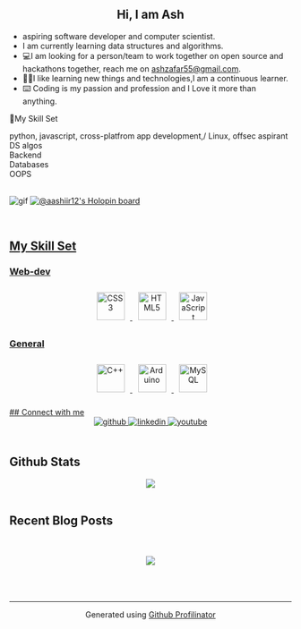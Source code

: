 ## <div align="center">Hi, I am Ash </div>  
  

- aspiring software developer and computer scientist.
- I am currently learning data structures and algorithms.
- 💻I am looking for a person/team to work together on open source and hackathons together, reach me on ashzafar55@gmail.com.
- 👨‍💻I like learning new things and technologies,I am a continuous learner.
- ⌨️ Coding is my passion and profession and I Love it more than anything.  
  

🌠My Skill Set
  
 python, javascript, cross-platfrom app development,/ Linux, offsec aspirant <br>
 DS algos<br>
 Backend<br>
 Databases<br>
 OOPS<br>
   <br>

![gif](https://user-images.githubusercontent.com/107363675/194138489-ac8dcd31-cfea-4ff6-9259-cf898e8fe0bf.gif)
[![@aashiir12's Holopin board](https://holopin.me/aashiir12)](https://holopin.io/@aashiir12)


<br/>  
<a href="[![@aashiir12's Holopin board](https://holopin.me/aashiir12)](https://holopin.io/@aashiir12)">


## My Skill Set  
<div><td valign="top" width="33%">



### Web-dev
  
<div align="center" style="padding-left:5px">  
<img style="margin: 10px" src="https://profilinator.rishav.dev/skills-assets/css3-original-wordmark.svg" alt="CSS3" height="50" />  
<img style="margin: 10px" src="https://profilinator.rishav.dev/skills-assets/html5-original-wordmark.svg" alt="HTML5" height="50" />  
<img style="margin: 10px" src="https://profilinator.rishav.dev/skills-assets/javascript-original.svg" alt="JavaScript" height="50" />  

</div>  



### General  
<div align="center" style="padding-left:5px">  
<img style="margin: 10px" src="https://profilinator.rishav.dev/skills-assets/cplusplus-original.svg" alt="C++" height="50" />  
<img style="margin: 10px" src="https://profilinator.rishav.dev/skills-assets/arduino.png" alt="Arduino" height="50" />  
<img style="margin: 10px" src="https://profilinator.rishav.dev/skills-assets/mysql-original-wordmark.svg" alt="MySQL" height="50" />  
</div>

<div>
<br/>  

<a href="[![@aashiir12's Holopin board](https://holopin.me/aashiir12)](https://holopin.io/@aashiir12)">
## Connect with me  
<div align="center">
<a href="https://github.com/AshirMehmood" target="_blank">
<img src=https://img.shields.io/badge/github-%2324292e.svg?&style=for-the-badge&logo=github&logoColor=white alt=github style="margin-bottom: 5px;" />
</a>
<a href="https://linkedin.com/in/https://www.linkedin.com/in/ashir-mehmood-9b6736238/" target="_blank">
<img src=https://img.shields.io/badge/linkedin-%231E77B5.svg?&style=for-the-badge&logo=linkedin&logoColor=white alt=linkedin style="margin-bottom: 5px;" />
</a>
<a href="https://www.youtube.com/channel/UCP8VT8NMarHI3l3hdXAvytg ">
<img src=https://img.shields.io/badge/youtube-%23EE4831.svg?&style=for-the-badge&logo=youtube&logoColor=white alt=youtube style="margin-bottom: 5px;" />
</a>  

</div>  
  

<br/>  


## Github Stats  
<div align="center"><img src="https://github-readme-stats.vercel.app/api?username=AshirMehmood&show_icons=true&count_private=true&hide_border=true" align="center" />
  </div>  

<br/>  


## Recent Blog Posts  
  

<br/>  

  

<br/>  

<div align="center">
<img src="https://komarev.com/ghpvc/?username=AshirMehmood&&style=flat-square" align="center" />
</div>  
  

<br/>  

  

<br/>  


<br />

----
<div align="center">Generated using <a href="https://profilinator.rishav.dev/" target="_blank">Github Profilinator</a></div>
